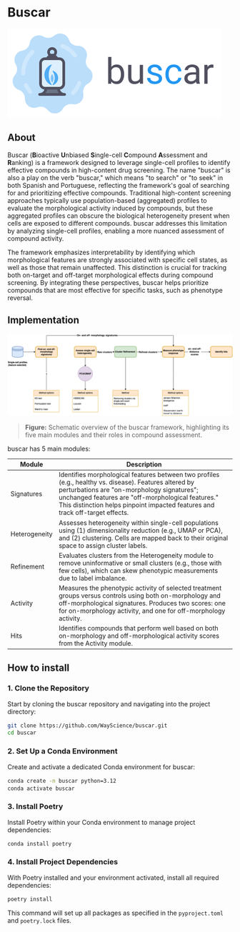 # Buscar

![Buscar Logo](./logo/with-text-for-light-bg.svg)

## About

Buscar (**B**ioactive **U**nbiased **S**ingle-cell **C**ompound **A**ssessment and **R**anking) is a framework designed to leverage single-cell profiles to identify effective compounds in high-content drug screening.
The name "buscar" is also a play on the verb "buscar," which means "to search" or "to seek" in both Spanish and Portuguese, reflecting the framework's goal of searching for and prioritizing effective compounds.
Traditional high-content screening approaches typically use population-based (aggregated) profiles to evaluate the morphological activity induced by compounds, but these aggregated profiles can obscure the biological heterogeneity present when cells are exposed to different compounds.
buscar addresses this limitation by analyzing single-cell profiles, enabling a more nuanced assessment of compound activity.

The framework emphasizes interpretability by identifying which morphological features are strongly associated with specific cell states, as well as those that remain unaffected.
This distinction is crucial for tracking both on-target and off-target morphological effects during compound screening.
By integrating these perspectives, buscar helps prioritize compounds that are most effective for specific tasks, such as phenotype reversal.

## Implementation
![buscar-framework](./media/buscar-framework.png)
> **Figure:** Schematic overview of the buscar framework, highlighting its five main modules and their roles in compound assessment.

buscar has 5 main modules:

| Module        | Description                                                                                                                                                                                                                                                                                |
| ------------- | ------------------------------------------------------------------------------------------------------------------------------------------------------------------------------------------------------------------------------------------------------------------------------------------ |
| Signatures    | Identifies morphological features between two profiles (e.g., healthy vs. disease). Features altered by perturbations are "on-morphology signatures"; unchanged features are "off-morphological features." This distinction helps pinpoint impacted features and track off-target effects. |
| Heterogeneity | Assesses heterogeneity within single-cell populations using (1) dimensionality reduction (e.g., UMAP or PCA), and (2) clustering. Cells are mapped back to their original space to assign cluster labels.                                                                                  |
| Refinement    | Evaluates clusters from the Heterogeneity module to remove uninformative or small clusters (e.g., those with few cells), which can skew phenotypic measurements due to label imbalance.                                                                                                    |
| Activity      | Measures the phenotypic activity of selected treatment groups versus controls using both on-morphology and off-morphological signatures. Produces two scores: one for on-morphology activity, and one for off-morphology activity.                                                         |
| Hits          | Identifies compounds that perform well based on both on-morphology and off-morphological activity scores from the Activity module.                                                                                                                                                         |

## How to install

### 1. Clone the Repository

Start by cloning the buscar repository and navigating into the project directory:

```bash
git clone https://github.com/WayScience/buscar.git
cd buscar
```

### 2. Set Up a Conda Environment

Create and activate a dedicated Conda environment for buscar:

```bash
conda create -n buscar python=3.12
conda activate buscar
```

### 3. Install Poetry

Install Poetry within your Conda environment to manage project dependencies:

```bash
conda install poetry
```

### 4. Install Project Dependencies

With Poetry installed and your environment activated, install all required dependencies:

```bash
poetry install
```

This command will set up all packages as specified in the `pyproject.toml` and `poetry.lock` files.
